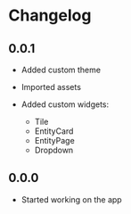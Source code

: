 # Changelog 

## 0.0.1

- Added custom theme

- Imported assets

- Added custom widgets:
  - Tile
  - EntityCard
  - EntityPage
  - Dropdown

## 0.0.0

- Started working on the app